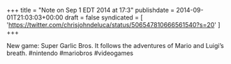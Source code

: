+++
title = "Note on Sep 1 EDT 2014 at 17:3"
publishdate = 2014-09-01T21:03:03+00:00
draft = false
syndicated = [ 'https://twitter.com/chrisjohndeluca/status/506547810666561540?s=20' ]
+++

New game: Super Garlic Bros. It follows the adventures of Mario and Luigi’s breath. #nintendo #mariobros #videogames
